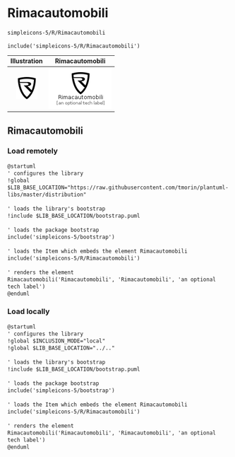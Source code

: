 # Rimacautomobili


```text
simpleicons-5/R/Rimacautomobili
```

```text
include('simpleicons-5/R/Rimacautomobili')
```



| Illustration | Rimacautomobili |
| :---: | :---: |
| ![illustration for Illustration](../../simpleicons-5/R/Rimacautomobili.png) | ![illustration for Rimacautomobili](../../simpleicons-5/R/Rimacautomobili.Local.png) |




## Rimacautomobili

### Load remotely
```plantuml
@startuml
' configures the library
!global $LIB_BASE_LOCATION="https://raw.githubusercontent.com/tmorin/plantuml-libs/master/distribution"

' loads the library's bootstrap
!include $LIB_BASE_LOCATION/bootstrap.puml

' loads the package bootstrap
include('simpleicons-5/bootstrap')

' loads the Item which embeds the element Rimacautomobili
include('simpleicons-5/R/Rimacautomobili')

' renders the element
Rimacautomobili('Rimacautomobili', 'Rimacautomobili', 'an optional tech label')
@enduml
```

### Load locally
```plantuml
@startuml
' configures the library
!global $INCLUSION_MODE="local"
!global $LIB_BASE_LOCATION="../.."

' loads the library's bootstrap
!include $LIB_BASE_LOCATION/bootstrap.puml

' loads the package bootstrap
include('simpleicons-5/bootstrap')

' loads the Item which embeds the element Rimacautomobili
include('simpleicons-5/R/Rimacautomobili')

' renders the element
Rimacautomobili('Rimacautomobili', 'Rimacautomobili', 'an optional tech label')
@enduml
```

